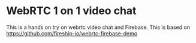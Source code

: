 # WebRTC 1 on 1 video chat
This is a hands on try on webrtc video chat and Firebase. This is based on https://github.com/fireship-io/webrtc-firebase-demo
